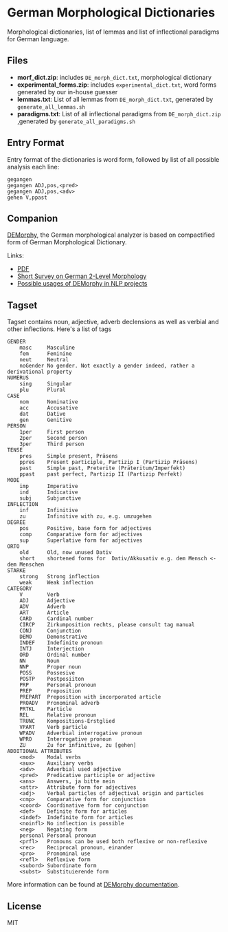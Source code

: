 # German Morphological Dictionaries

Morphological dictionaries, list of lemmas and list of inflectional paradigms for German language.

## Files

* **morf_dict.zip**: includes `DE_morph_dict.txt`, morphological dictionary
* **experimental_forms.zip**: includes `experimental_dict.txt`, word forms generated 
  by our in-house guesser
* **lemmas.txt**: List of all lemmas from `DE_morph_dict.txt`, generated by
  `generate_all_lemmas.sh`
* **paradigms.txt**: List of all inflectional paradigms from `DE_morph_dict.zip`
  ,generated by `generate_all_paradigms.sh`
  
  
## Entry Format

Entry format of the dictionaries is word form, followed by list of all
possible analysis each line:

    gegangen
    gegangen ADJ,pos,<pred>
    gegangen ADJ,pos,<adv>
    gehen V,ppast
    
    
## Companion

[DEMorphy](https://github.com/DuyguA/DEMorphy), the German morphological 
analyzer is based on compactified form of German Morphological Dictionary. 

Links:

* [PDF](https://arxiv.org/abs/1803.00902)
* [Short Survey on German 2-Level Morphology](https://duygua.github.io/blog/2017/12/10/german-two-level-morphology/)
* [Possible usages of DEMorphy in NLP projects]()


## Tagset

Tagset contains noun, adjective, adverb declensions as well as verbial and other 
inflections. Here's a list of tags

    GENDER
        masc     Masculine
        fem      Feminine
        neut     Neutral
        noGender No gender. Not exactly a gender indeed, rather a derivational property
    NUMERUS
        sing     Singular
        plu      Plural
    CASE
        nom      Nominative
        acc      Accusative
        dat      Dative
        gen      Genitive
    PERSON
        1per     First person
        2per     Second person
        3per     Third person
    TENSE
        pres     Simple present, Präsens
        ppres    Present participle, Partizip I (Partizip Präsens)
        past     Simple past, Preterite (Präteritum/Imperfekt)
        ppast    past perfect, Partizip II (Partizip Perfekt)
    MODE
        imp      Imperative
        ind      Indicative
        subj     Subjunctive
    INFLECTION
        inf      Infinitive
        zu       Infinitive with zu, e.g. umzugehen
    DEGREE
        pos      Positive, base form for adjectives
        comp     Comparative form for adjectives
        sup      Superlative form for adjectives
    ORTO
        old      Old, now unused Dativ
        short    shortened forms for  Dativ/Akkusativ e.g. dem Mensch <- dem Menschen
    STARKE
        strong   Strong inflection
        weak     Weak inflection
    CATEGORY
        V        Verb
        ADJ      Adjective
        ADV      Adverb
        ART      Article
        CARD     Cardinal number
        CIRCP    Zirkumposition rechts, please consult tag manual
        CONJ     Conjunction
        DEMO     Demonstrative
        INDEF    Indefinite pronoun
        INTJ     Interjection
        ORD      Ordinal number
        NN       Noun
        NNP      Proper noun
        POSS     Possesive
        POSTP    Postposiiton
        PRP      Personal pronoun
        PREP     Preposition
        PREPART  Preposition with incorporated article
        PROADV   Pronominal adverb
        PRTKL    Particle 
        REL      Relative pronoun
        TRUNC    Kompositions-Erstglied
        VPART    Verb particle
        WPADV    Adverbial interrogative pronoun
        WPRO     Interrogative pronoun
        ZU       Zu for infinitive, zu [gehen]
    ADDITIONAL ATTRIBUTES
        <mod>    Modal verbs
        <aux>    Auxiliary verbs
        <adv>    Adverbial used adjective
        <pred>   Predicative participle or adjective
        <ans>    Answers, ja bitte nein 
        <attr>   Attribute form for adjectives
        <adj>    Verbal particles of adjectival origin and particles
        <cmp>    Comparative form for conjunction
        <coord>  Coordinative form for conjunction
        <def>    Definite form for articles
        <indef>  Indefinite form for articles
        <noinfl> No inflection is possible
        <neg>    Negating form
        personal Personal pronoun
        <prfl>   Pronouns can be used both reflexive or non-reflexive
        <rec>    Reciprocal pronoun, einander
        <pro>    Pronominal use
        <refl>   Reflexive form
        <subord> Subordinate form
        <subst>  Substituierende form





More information can be found at [DEMorphy documentation](https://github.com/DuyguA/DEMorphy).

## License

MIT
